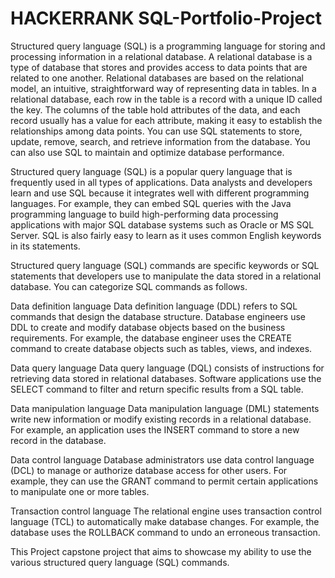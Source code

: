 # HACKERRANK SQL-Portfolio-Project
Structured query language (SQL) is a programming language for storing and processing information in a relational database. A relational database is a type of database that stores and provides access to data points that are related to one another. Relational databases are based on the relational model, an intuitive, straightforward way of representing data in tables. In a relational database, each row in the table is a record with a unique ID called the key. The columns of the table hold attributes of the data, and each record usually has a value for each attribute, making it easy to establish the relationships among data points. You can use SQL statements to store, update, remove, search, and retrieve information from the database. You can also use SQL to maintain and optimize database performance.

Structured query language (SQL) is a popular query language that is frequently used in all types of applications. Data analysts and developers learn and use SQL because it integrates well with different programming languages. For example, they can embed SQL queries with the Java programming language to build high-performing data processing applications with major SQL database systems such as Oracle or MS SQL Server. SQL is also fairly easy to learn as it uses common English keywords in its statements.

Structured query language (SQL) commands are specific keywords or SQL statements that developers use to manipulate the data stored in a relational database. You can categorize SQL commands as follows.

Data definition language Data definition language (DDL) refers to SQL commands that design the database structure. Database engineers use DDL to create and modify database objects based on the business requirements. For example, the database engineer uses the CREATE command to create database objects such as tables, views, and indexes.

Data query language Data query language (DQL) consists of instructions for retrieving data stored in relational databases. Software applications use the SELECT command to filter and return specific results from a SQL table.

Data manipulation language Data manipulation language (DML) statements write new information or modify existing records in a relational database. For example, an application uses the INSERT command to store a new record in the database.

Data control language Database administrators use data control language (DCL) to manage or authorize database access for other users. For example, they can use the GRANT command to permit certain applications to manipulate one or more tables.

Transaction control language The relational engine uses transaction control language (TCL) to automatically make database changes. For example, the database uses the ROLLBACK command to undo an erroneous transaction.

This Project capstone project that aims to showcase my ability to use the various structured query language (SQL) commands.
